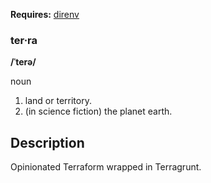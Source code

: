 **Requires:** [direnv](https://direnv.net/)

### ter·ra

**/ˈterə/**

noun

 1. land or territory.
 2. (in science fiction) the planet earth.

## Description
Opinionated Terraform wrapped in Terragrunt. 
